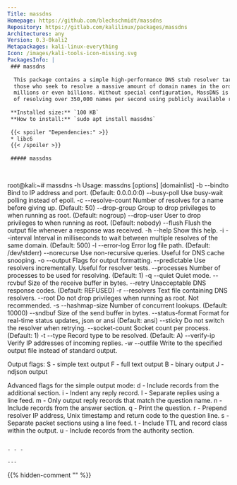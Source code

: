 ```yaml
---
Title: massdns
Homepage: https://github.com/blechschmidt/massdns
Repository: https://gitlab.com/kalilinux/packages/massdns
Architectures: any
Version: 0.3-0kali2
Metapackages: kali-linux-everything 
Icon: /images/kali-tools-icon-missing.svg
PackagesInfo: |
 ### massdns
 
  This package contains a simple high-performance DNS stub resolver targeting
  those who seek to resolve a massive amount of domain names in the order of
  millions or even billions. Without special configuration, MassDNS is capable
  of resolving over 350,000 names per second using publicly available resolvers.
 
 **Installed size:** `100 KB`  
 **How to install:** `sudo apt install massdns`  
 
 {{< spoiler "Dependencies:" >}}
 * libc6 
 {{< /spoiler >}}
 
 ##### massdns
 
 
 ```
 root@kali:~# massdns -h
 Usage: massdns [options] [domainlist]
   -b  --bindto           Bind to IP address and port. (Default: 0.0.0.0:0)
       --busy-poll        Use busy-wait polling instead of epoll.
   -c  --resolve-count    Number of resolves for a name before giving up. (Default: 50)
       --drop-group       Group to drop privileges to when running as root. (Default: nogroup)
       --drop-user        User to drop privileges to when running as root. (Default: nobody)
       --flush            Flush the output file whenever a response was received.
   -h  --help             Show this help.
   -i  --interval         Interval in milliseconds to wait between multiple resolves of the same
                          domain. (Default: 500)
   -l  --error-log        Error log file path. (Default: /dev/stderr)
       --norecurse        Use non-recursive queries. Useful for DNS cache snooping.
   -o  --output           Flags for output formatting.
       --predictable      Use resolvers incrementally. Useful for resolver tests.
       --processes        Number of processes to be used for resolving. (Default: 1)
   -q  --quiet            Quiet mode.
       --rcvbuf           Size of the receive buffer in bytes.
       --retry            Unacceptable DNS response codes. (Default: REFUSED)
   -r  --resolvers        Text file containing DNS resolvers.
       --root             Do not drop privileges when running as root. Not recommended.
   -s  --hashmap-size     Number of concurrent lookups. (Default: 10000)
       --sndbuf           Size of the send buffer in bytes.
       --status-format    Format for real-time status updates, json or ansi (Default: ansi)
       --sticky           Do not switch the resolver when retrying.
       --socket-count     Socket count per process. (Default: 1)
   -t  --type             Record type to be resolved. (Default: A)
       --verify-ip        Verify IP addresses of incoming replies.
   -w  --outfile          Write to the specified output file instead of standard output.
 
 Output flags:
   S - simple text output
   F - full text output
   B - binary output
   J - ndjson output
 
 Advanced flags for the simple output mode:
   d - Include records from the additional section.
   i - Indent any reply record.
   l - Separate replies using a line feed.
   m - Only output reply records that match the question name.
   n - Include records from the answer section.
   q - Print the question.
   r - Prepend resolver IP address, Unix timestamp and return code to the question line.
   s - Separate packet sections using a line feed.
   t - Include TTL and record class within the output.
   u - Include records from the authority section.
 ```
 
 - - -
 
---
```

{{% hidden-comment "<!--Do not edit anything above this line-->" %}}
